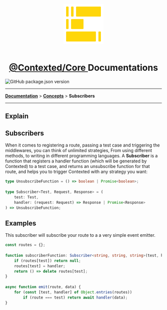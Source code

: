 <div align="center">
    <img width="128" src="https://raw.githubusercontent.com/contexted-js/brand/master/dark/main.svg">
    <br />
    <br />
    <h1>
		<a href="https://github.com/contexted-js/core">
        	@Contexted/Core
    	</a>
		<span>Documentations</span>
	</h1>
</div>

<img alt="GitHub package.json version" src="https://img.shields.io/github/package-json/v/contexted-js/core">

---

[**Documentation**](../) > [**Concepts**](README.md) > **Subscribers**

---

## Explain

## Subscribers

When it comes to registering a route, passing a test case and triggering the middlewares, you can think of unlimited strategies, From using different methods, to writing in different programming languages. A **Subscriber** is a function that registers a handler function (which will be generated by Contexted) to a test case, and returns an unsubscribe function for that route, and helps you to trigger Contexted with any strategy you want:

```ts
type UnsubscribeFunction = () => boolean | Promise<boolean>;

type Subscriber<Test, Request, Response> = (
	test: Test,
	handler: (request: Request) => Response | Promise<Response>
) => UnsubscribeFunction;
```

## Examples

This subscriber will subscribe your route to a a very simple event emitter.

```ts
const routes = {};

function subscriberFunction: Subscriber<string, string, string>(test, handler) {
	if (routes[test]) return null;
	routes[test] = handler;
	return () => delete routes[test];
}

async function emit(route, data) {
	for (const [test, handler] of Object.entries(routes))
		if (route === test) return await handler(data);
}
```
